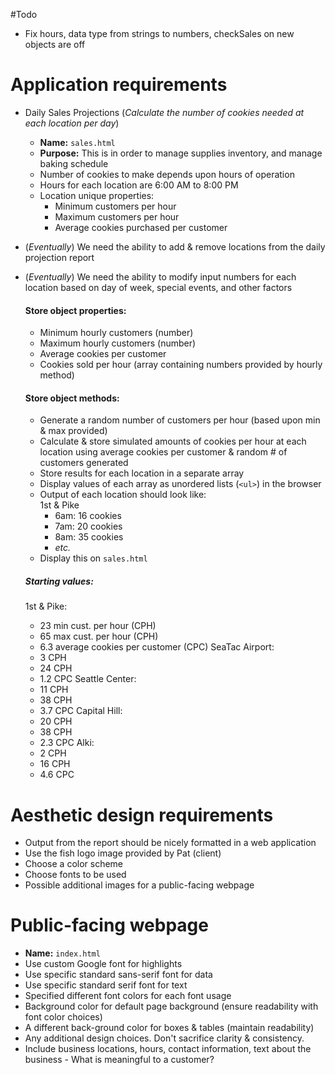 #Todo
* Fix hours, data type from strings to numbers, checkSales on new objects are off

# Application requirements
* Daily Sales Projections (_Calculate the number of cookies needed at each location per day_)
  * **Name:** `sales.html`
  * **Purpose:** This is in order to manage supplies inventory, and manage baking schedule
  * Number of cookies to make depends upon hours of operation
  * Hours for each location are 6:00 AM to 8:00 PM
  * Location unique properties:
    * Minimum customers per hour
    * Maximum customers per hour
    * Average cookies purchased per customer
* (_Eventually_) We need the ability to add & remove locations from the daily projection report
* (_Eventually_) We need the ability to modify input numbers for each location based on day of week, special events, and other factors

  #### Store object properties:
  * Minimum hourly customers (number)
  * Maximum hourly customers (number)
  * Average cookies per customer
  * Cookies sold per hour (array containing numbers provided by hourly method)

  #### Store object methods:
  * Generate a random number of customers per hour (based upon min & max provided)
  * Calculate & store simulated amounts of cookies per hour at each location using average cookies per customer & random # of customers generated
  * Store results for each location in a separate array
  * Display values of each array as unordered lists (`<ul>`) in the browser
  * Output of each location should look like:  
  1st & Pike
    * 6am: 16 cookies
    * 7am: 20 cookies
    * 8am: 35 cookies
    * _etc._
  * Display this on `sales.html`

  ##### Starting values:
  1st & Pike:
    * 23 min cust. per hour (CPH)
    * 65 max cust. per hour (CPH)
    * 6.3 average cookies per customer (CPC)
  SeaTac Airport:
    * 3 CPH
    * 24 CPH
    * 1.2 CPC
  Seattle Center:
    * 11 CPH
    * 38 CPH
    * 3.7 CPC
  Capital Hill:
    * 20 CPH
    * 38 CPH
    * 2.3 CPC
  Alki:
    * 2 CPH
    * 16 CPH
    * 4.6 CPC

# Aesthetic design requirements
  * Output from the report should be nicely formatted in a web application
  * Use the fish logo image provided by Pat (client)
  * Choose a color scheme
  * Choose fonts to be used
  * Possible additional images for a public-facing webpage

# Public-facing webpage
* **Name:** `index.html`
* Use custom Google font for highlights
* Use specific standard sans-serif font for data
* Use specific standard serif font for text
* Specified different font colors for each font usage
* Background color for default page background (ensure readability with font color choices)
* A different back-ground color for boxes & tables (maintain readability)
* Any additional design choices. Don't sacrifice clarity & consistency.
* Include business locations, hours, contact information, text about the business - What is meaningful to a customer?
